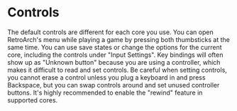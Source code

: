 # Controls

The default controls are different for each core you use. You can open RetroArch's menu while playing a game by pressing both thumbsticks at the same time. You can use save states or change the options for the current core, including the controls under "Input Settings". Key bindings will often show up as "Unknown button" because you are using a controller, which makes it difficult to read and set controls. Be careful when setting controls, you cannot erase a control unless you plug a keyboard in and press Backspace, but you can swap controls around and set unused controller buttons. It's highly recommended to enable the "rewind" feature in supported cores.
